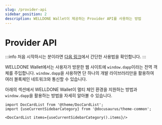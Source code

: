 ```yaml
---
slug: /provider-api
sidebar_position: 2
description: WELLDONE Wallet이 제공하는 Provider API를 사용하는 방법
---
```


# Provider API

:::info
처음 시작하시는 분이라면 [다음 링크](https://feat-tutorial.d36ezp5i3gcg2t.amplifyapp.com/ko/docs/getting-started)에서 간단한 사용법을 확인합니다.
:::

WELLDONE Wallet에서는 사용자가 방문한 웹 사이트에 `window.dapp`이라는 전역 객체를 주입합니다. `window.dapp`을 사용하면 단 하나의 개발 라이브러리만을 활용하여 여러 블록체인 네트워크와 통신할 수 있습니다.

아래의 섹션에서 WELLDONE Wallet이 멀티 체인 환경을 지원하는 방법과 `window.dapp`을 활용하는 방법을 자세히 알아볼 수 있습니다.

```mdx-code-block
import DocCardList from '@theme/DocCardList';
import {useCurrentSidebarCategory} from '@docusaurus/theme-common';

<DocCardList items={useCurrentSidebarCategory().items}/>
```
